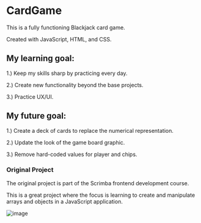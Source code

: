 # CardGame
This is a fully functioning Blackjack card game.

Created with JavaScript, HTML, and CSS.

My learning goal:
---
1.) Keep my skills sharp by practicing every day.

2.) Create new functionality beyond the base projects.

3.) Practice UX/UI. 


My future goal:
---
1.) Create a deck of cards to replace the numerical representation.

2.) Update the look of the game board graphic. 

3.) Remove hard-coded values for player and chips.


### Original Project
The original project is part of the Scrimba frontend development course. 

This is a great project where the focus is learning to create 
and manipulate arrays and objects in a JavaScript application. 

![image](https://user-images.githubusercontent.com/18030411/216362496-c9669ff1-dcb8-40c2-8fd8-50efd0f7bbe0.png)
